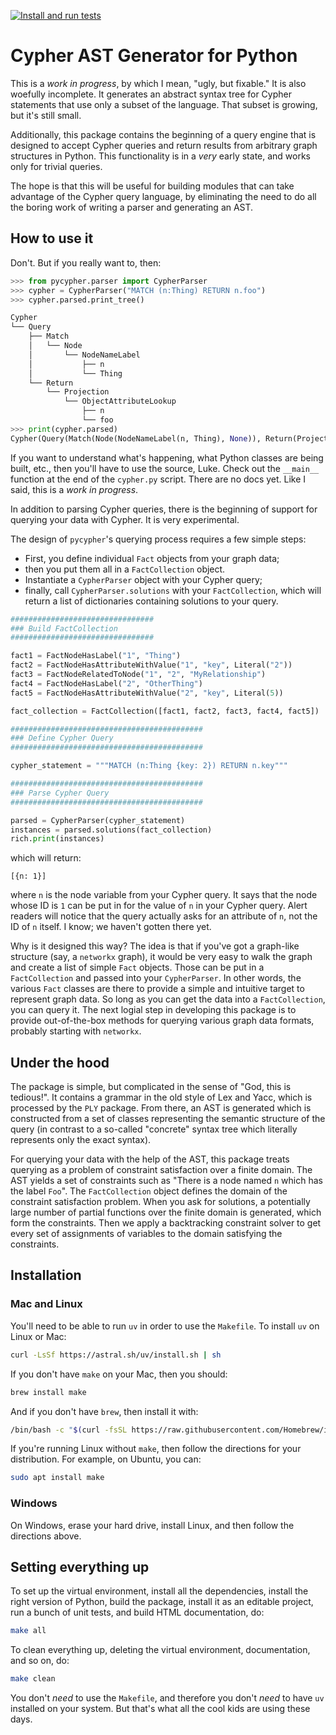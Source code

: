 [![Install and run tests](https://github.com/zacernst/pycypher/actions/workflows/makefile.yml/badge.svg)](https://github.com/zacernst/pycypher/actions/workflows/makefile.yml)

# Cypher AST Generator for Python

This is a *work in progress*, by which I mean, "ugly, but fixable." It is also woefully incomplete. It generates an abstract syntax tree for Cypher statements that use only a subset of the language. That subset is growing, but it's still small.

Additionally, this package contains the beginning of a query engine that is designed to accept Cypher queries and return results from arbitrary graph structures in Python. This functionality is in a _very_ early state, and works only for trivial queries.

The hope is that this will be useful for building modules that can take advantage of the Cypher query language, by eliminating the need to do all the boring work of writing a parser and generating an AST.

## How to use it

Don't. But if you really want to, then:

```python
>>> from pycypher.parser import CypherParser
>>> cypher = CypherParser("MATCH (n:Thing) RETURN n.foo")
>>> cypher.parsed.print_tree()

Cypher
└── Query
    ├── Match
    │   └── Node
    │       └── NodeNameLabel
    │           ├── n
    │           └── Thing
    └── Return
        └── Projection
            └── ObjectAttributeLookup
                ├── n
                └── foo
>>> print(cypher.parsed)
Cypher(Query(Match(Node(NodeNameLabel(n, Thing), None)), Return(Projection([ObjectAttributeLookup(n, foo)]))))
```

If you want to understand what's happening, what Python classes are being built, etc., then you'll have to use the source, Luke. Check out the `__main__` function at the end of the `cypher.py` script. There are no docs yet. Like I said, this is a *work in progress*.

In addition to parsing Cypher queries, there is the beginning of support for querying your data with Cypher. It is very experimental.

The design of `pycypher`'s querying process requires a few simple steps:

* First, you define individual `Fact` objects from your graph data;
* then you put them all in a `FactCollection` object. 
* Instantiate a `CypherParser` object with your Cypher query;
* finally, call `CypherParser.solutions` with your `FactCollection`,
  which will return a list of dictionaries containing solutions to your query.

```python
################################
### Build FactCollection
################################

fact1 = FactNodeHasLabel("1", "Thing")
fact2 = FactNodeHasAttributeWithValue("1", "key", Literal("2"))
fact3 = FactNodeRelatedToNode("1", "2", "MyRelationship")
fact4 = FactNodeHasLabel("2", "OtherThing")
fact5 = FactNodeHasAttributeWithValue("2", "key", Literal(5))

fact_collection = FactCollection([fact1, fact2, fact3, fact4, fact5])

###########################################
### Define Cypher Query
###########################################

cypher_statement = """MATCH (n:Thing {key: 2}) RETURN n.key"""

###########################################
### Parse Cypher Query
###########################################

parsed = CypherParser(cypher_statement)
instances = parsed.solutions(fact_collection)
rich.print(instances)
```

which will return:

```
[{n: 1}]
```

where `n` is the node variable from your Cypher query. It says that the node whose ID is `1` can be put in for the value of `n` in your Cypher query. Alert readers will notice that the query actually asks for an attribute of `n`, not the ID of `n` itself. I know; we haven't gotten there yet.

Why is it designed this way? The idea is that if you've got a graph-like structure (say, a `networkx` graph), it would be very easy to walk the graph and create a list of simple `Fact` objects. Those can be put in a `FactCollection` and passed into your `CypherParser`. In other words, the various `Fact` classes are there to provide a simple and intuitive target to represent graph data. So long as you can get the data into a `FactCollection`, you can query it. The next logial step in developing this package is to provide out-of-the-box methods for querying various graph data formats, probably starting with `networkx`.

## Under the hood

The package is simple, but complicated in the sense of "God, this is tedious!". It contains a grammar in the old style of Lex and Yacc, which is processed by the `PLY` package. From there, an AST is generated which is constructed from a set of classes representing the semantic structure of the query (in contrast to a so-called "concrete" syntax tree which literally represents only the exact syntax).

For querying your data with the help of the AST, this package treats querying as a problem of constraint satisfaction over a finite domain. The AST yields a set of constraints such as "There is a node named `n` which has the label `Foo`". The `FactCollection` object defines the domain of the constraint satisfaction problem. When you ask for solutions, a potentially large number of partial functions over the finite domain is generated, which form the constraints. Then we apply a backtracking constraint solver to get every set of assignments of variables to the domain satisfying the constraints.

## Installation

### Mac and Linux

You'll need to be able to run `uv` in order to use the `Makefile`. To install `uv` on Linux or Mac:

```bash
curl -LsSf https://astral.sh/uv/install.sh | sh
```

If you don't have `make` on your Mac, then you should:

```bash
brew install make
```

And if you don't have `brew`, then install it with:

```bash
/bin/bash -c "$(curl -fsSL https://raw.githubusercontent.com/Homebrew/install/HEAD/install.sh)"
```

If you're running Linux without `make`, then follow the directions for your distribution. For example,
on Ubuntu, you can:

```bash
sudo apt install make
```

### Windows 

On Windows, erase your hard drive, install Linux, and then follow the directions above.

## Setting everything up

To set up the virtual environment, install all the dependencies, install the right version of Python, build the package, install it as an editable project, run a bunch of unit tests, and build HTML documentation, do:

```bash
make all
```

To clean everything up, deleting the virtual environment, documentation, and so on, do:

```bash
make clean
```

You don't *need* to use the `Makefile`, and therefore you don't *need* to have `uv` installed on your system. But that's what all the cool kids are using these days.
